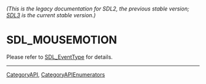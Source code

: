 ###### (This is the legacy documentation for SDL2, the previous stable version; [SDL3](https://wiki.libsdl.org/SDL3/) is the current stable version.)
# SDL_MOUSEMOTION

Please refer to [SDL_EventType](SDL_EventType) for details.

----
[CategoryAPI](CategoryAPI), [CategoryAPIEnumerators](CategoryAPIEnumerators)


